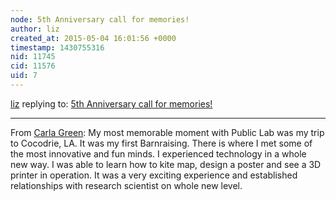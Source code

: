 ```yaml
---
node: 5th Anniversary call for memories!
author: liz
created_at: 2015-05-04 16:01:56 +0000
timestamp: 1430755316
nid: 11745
cid: 11576
uid: 7
---
```




[liz](../profile/liz) replying to: [5th Anniversary call for memories!](../notes/liz/04-06-2015/5th-anniversary-call-for-memories)

----
From [Carla Green](/profile/thegreencommunitygarden): My most memorable moment with Public Lab was my trip to Cocodrie, LA.  It was my first Barnraising.  There is where I met some of the most innovative and fun minds.  I experienced technology in a whole new way.   I was able to learn how to kite map, design a poster and see a 3D printer in operation.  It was a very exciting experience and established relationships with research scientist on whole new level.